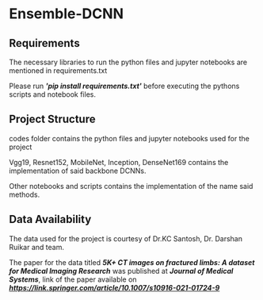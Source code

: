# Ensemble-DCNN

## Requirements

The necessary libraries to run the python files and jupyter notebooks are mentioned in requirements.txt

Please run ***'pip install requirements.txt'*** before executing the pythons scripts and notebook files.

## Project Structure
codes folder contains the python files and jupyter notebooks used for the project

Vgg19, Resnet152, MobileNet, Inception, DenseNet169 contains the implementation of said backbone DCNNs.

Other notebooks and scripts contains the implementation of the name said methods.


## Data Availability
The data used for the project is courtesy of Dr.KC Santosh, Dr. Darshan Ruikar and team.

The paper for the data titled ***5K+ CT images on fractured limbs: A dataset for
Medical Imaging Research*** was published at ***Journal of Medical Systems***, link of the paper available on ***https://link.springer.com/article/10.1007/s10916-021-01724-9*** 
